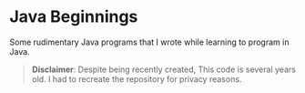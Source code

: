 # Java Beginnings

Some rudimentary Java programs that I wrote while learning to program in Java.

> **Disclaimer**: Despite being recently created, This code is several years old. I had to recreate the repository for privacy reasons.
